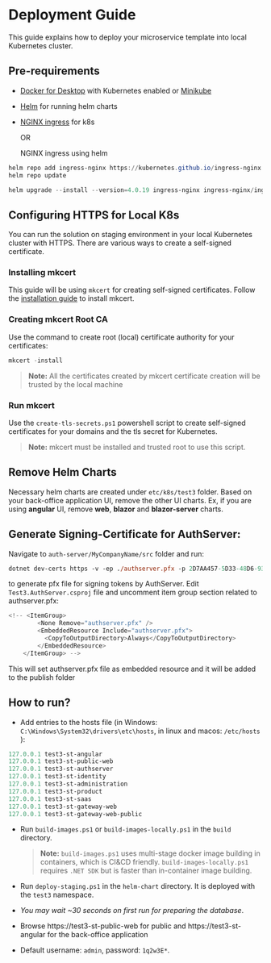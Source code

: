 # Deployment Guide

This guide explains how to deploy your microservice template into local Kubernetes cluster.

 ## Pre-requirements

* [Docker for Desktop](https://www.docker.com/products/docker-desktop/) with Kubernetes enabled or [Minikube](https://minikube.sigs.k8s.io/docs/start/)
* [Helm](https://helm.sh/docs/intro/install/) for running helm charts
* [NGINX ingress](https://kubernetes.github.io/ingress-nginx/deploy/) for k8s

    OR

    NGINX ingress using helm
```powershell
helm repo add ingress-nginx https://kubernetes.github.io/ingress-nginx
helm repo update

helm upgrade --install --version=4.0.19 ingress-nginx ingress-nginx/ingress-nginx
```
## Configuring HTTPS for Local K8s 

You can run the solution on staging environment in your local Kubernetes cluster with HTTPS. There are various ways to create a self-signed certificate. 

### Installing mkcert
This guide will be using `mkcert` for creating self-signed certificates. Follow the [installation guide](https://github.com/FiloSottile/mkcert#installation) to install mkcert.

### Creating mkcert Root CA
Use the command to create root (local) certificate authority for your certificates:
```powershell
mkcert -install
```

> **Note:** All the certificates created by mkcert certificate creation will be trusted by the local machine

### Run mkcert

Use the `create-tls-secrets.ps1` powershell script to create self-signed certificates for your domains and the tls secret for Kubernetes.

> **Note:** mkcert must be installed and trusted root to use this script.

## Remove Helm Charts

Necessary helm charts are created under `etc/k8s/test3` folder. Based on your back-office application UI, remove the other UI charts. Ex, if you are using **angular** UI, remove **web**, **blazor** and **blazor-server** charts.

## Generate Signing-Certificate for AuthServer:
Navigate to `auth-server/MyCompanyName/src` folder and run:
```ps
dotnet dev-certs https -v -ep ./authserver.pfx -p 2D7AA457-5D33-48D6-936F-C48E5EF468ED
``` 
to generate pfx file for signing tokens by AuthServer. Edit `Test3.AuthServer.csproj` file and uncomment item group section related to authserver.pfx:
```cs
<!-- <ItemGroup>
        <None Remove="authserver.pfx" />
        <EmbeddedResource Include="authserver.pfx">
          <CopyToOutputDirectory>Always</CopyToOutputDirectory>
        </EmbeddedResource>
    </ItemGroup> -->
```
This will set authserver.pfx file as embedded resource and it will be added to the publish folder

## How to run?

* Add entries to the hosts file (in Windows: `C:\Windows\System32\drivers\etc\hosts`, in linux and macos: `/etc/hosts` ):

````powershell
127.0.0.1 test3-st-angular
127.0.0.1 test3-st-public-web
127.0.0.1 test3-st-authserver
127.0.0.1 test3-st-identity
127.0.0.1 test3-st-administration
127.0.0.1 test3-st-product
127.0.0.1 test3-st-saas
127.0.0.1 test3-st-gateway-web
127.0.0.1 test3-st-gateway-web-public
````

* Run `build-images.ps1` or `build-images-locally.ps1` in the `build` directory.

  > **Note:** `build-images.ps1` uses multi-stage docker image building in containers, which is CI&CD friendly. `build-images-locally.ps1` requires `.NET SDK` but is faster than in-container image building.

* Run `deploy-staging.ps1` in the `helm-chart` directory. It is deployed with the `test3` namespace.

* *You may wait ~30 seconds on first run for preparing the database*.

* Browse https://test3-st-public-web for public and
   https://test3-st-angular for the back-office application
* Default username: `admin`, password: `1q2w3E*`.
